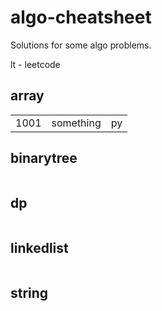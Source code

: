 # algo-cheatsheet

Solutions for some algo problems.

lt - leetcode

## array 
<table>
<tr><td>1001</td><td>something</td><td><a -href="array/1001_something.py">py</a></td></tr>
</table>

## binarytree 
<table>
</table>

## dp 
<table>
</table>

## linkedlist 
<table>
</table>

## string 
<table>
</table>

